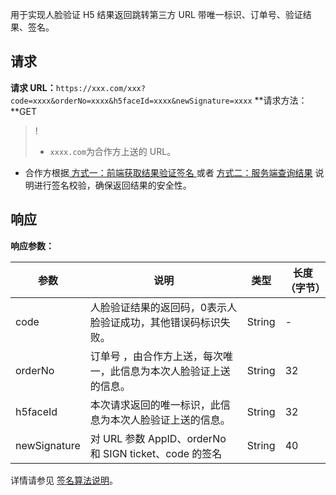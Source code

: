 用于实现人脸验证 H5 结果返回跳转第三方 URL 带唯一标识、订单号、验证结果、签名。
## 请求
**请求 URL：**`https://xxx.com/xxx?code=xxxx&orderNo=xxxx&h5faceId=xxxx&newSignature=xxxx`
**请求方法：**GET
>!
>- `xxxx.com`为合作方上送的 URL。
- 合作方根据[ 方式一：前端获取结果验证签名 ](https://cloud.tencent.com/document/product/1007/35897)或者 [方式二：服务端查询结果](https://cloud.tencent.com/document/product/1007/35898) 说明进行签名校验，确保返回结果的安全性。

## 响应
**响应参数：**

|参数	|说明	|类型	|长度（字节）|
|-|-|-|-|
|code	|人脸验证结果的返回码，0表示人脸验证成功，其他错误码标识失败。	|String	|-|
|orderNo	|订单号 ，由合作方上送，每次唯一，此信息为本次人脸验证上送的信息。|	String|	32|
|h5faceId	|本次请求返回的唯一标识，此信息为本次人脸验证上送的信息。|	String|	32|
|newSignature|	对 URL 参数 AppID、orderNo 和 SIGN ticket、code 的签名|String|	40|


详情请参见 [签名算法说明](https://cloud.tencent.com/document/product/655/31969)。	
